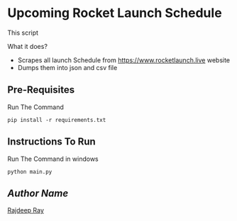 # Upcoming Rocket Launch Schedule

This script 

What it does?
* Scrapes all launch Schedule from https://www.rocketlaunch.live website
* Dumps them into json and csv file 


## Pre-Requisites

Run The Command 

`pip install -r requirements.txt`

## Instructions To Run

Run The Command in windows

`python main.py`


## *Author Name*
[Rajdeep Ray](https://github.com/Rajdeep-Ray)

